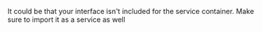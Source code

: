 It could be that your interface isn't included for the service container. Make sure to import it as a service as well